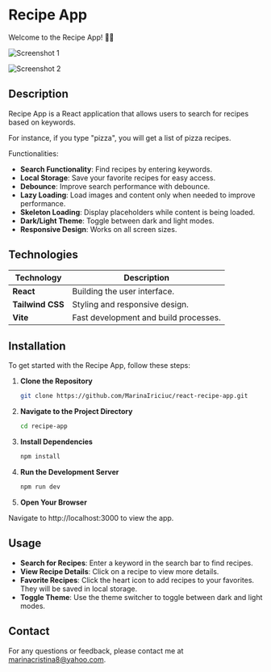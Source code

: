 # Recipe App

Welcome to the Recipe App! 🍩🍯

![Screenshot 1](https://i.ibb.co/7WPsTqc/Captura-de-ecran-din-2024-09-15-la-15-13-25.png)

![Screenshot 2](https://i.ibb.co/qRrfp9Z/Captura-de-ecran-din-2024-09-15-la-15-10-50.png)


## Description

Recipe App is a React application that allows users to search for recipes based on keywords. 

For instance, if you type "pizza", you will get a list of pizza recipes.

Functionalities:

- **Search Functionality**: Find recipes by entering keywords.
- **Local Storage**: Save your favorite recipes for easy access.
- **Debounce**: Improve search performance with debounce.
- **Lazy Loading**: Load images and content only when needed to improve performance.
- **Skeleton Loading**: Display placeholders while content is being loaded.
- **Dark/Light Theme**: Toggle between dark and light modes.
- **Responsive Design**: Works on all screen sizes.


## Technologies


| Technology       | Description                           |
|------------------|---------------------------------------|
| **React**        | Building the user interface.          |
| **Tailwind CSS** | Styling and responsive design.        |
| **Vite**         | Fast development and build processes. |




## Installation

To get started with the Recipe App, follow these steps:

1. **Clone the Repository**

   ```bash
   git clone https://github.com/MarinaIriciuc/react-recipe-app.git
   
2. **Navigate to the Project Directory**
   
      ```bash
     cd recipe-app
4. **Install Dependencies**
      ```bash
     npm install

5. **Run the Development Server**
      ```bash
     npm run dev

6. **Open Your Browser**

Navigate to http://localhost:3000 to view the app.


## Usage 

- **Search for Recipes**:  Enter a keyword in the search bar to find recipes.
- **View Recipe Details**: Click on a recipe to view more details.
- **Favorite Recipes**: Click the heart icon to add recipes to your favorites. They will be saved in local storage.
- **Toggle Theme**: Use the theme switcher to toggle between dark and light modes.

## Contact

For any questions or feedback, please contact me at marinacristina8@yahoo.com.



